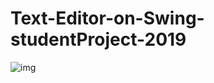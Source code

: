 # Text-Editor-on-Swing-studentProject-2019


<img src="http://piccy.info/view3/13964173/031ac24fe91142c83c5c61b6a5e1fb42/" alt="img">
